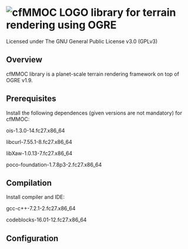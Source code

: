 # ![cfMMOC LOGO](https://github.com/cfmmoc/cfmmoc/blob/master/cfmmoc.png) library for terrain rendering using OGRE
Licensed under The GNU General Public License v3.0 (GPLv3)

## Overview
cfMMOC library is a planet-scale terrain rendering framework on top of OGRE v1.9.

## Prerequisites
Install the following dependences (given versions are not mandatory) for cfMMOC:

ois-1.3.0-14.fc27.x86_64

libcurl-7.55.1-8.fc27.x86_64

libXaw-1.0.13-7.fc27.x86_64

poco-foundation-1.7.8p3-2.fc27.x86_64

## Compilation
Install compiler and IDE:

gcc-c++-7.2.1-2.fc27.x86_64

codeblocks-16.01-12.fc27.x86_64

## Configuration
